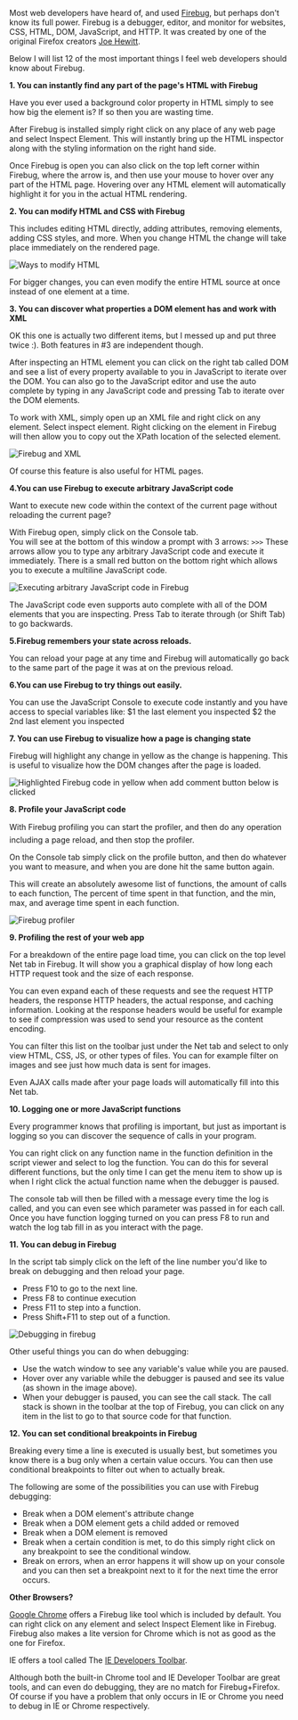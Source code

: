 Most web developers have heard of, and used [Firebug][2], but perhaps don't know its full power.
Firebug is a debugger, editor, and monitor for websites, CSS, HTML, DOM,  JavaScript, and HTTP. It was created by one of the original Firefox creators [Joe Hewitt][1].

Below I will list 12 of the most important things I feel web developers should know about Firebug.

**1. You can instantly find any part of the page's HTML with Firebug**

Have you ever used a background color property in HTML simply to see how big the element is?  If so then you are wasting time.

After Firebug is installed simply right click on any place of any web page and select Inspect Element.
This will instantly bring up the HTML inspector along with the styling information on the right hand side.

Once Firebug is open you can also click on the top left corner within Firebug, where the arrow is, and then use your mouse to hover over any part of the HTML page.  Hovering over any HTML element will automatically highlight it for you in the actual HTML rendering.

**2. You can modify HTML and CSS with Firebug**

This includes editing HTML directly, adding attributes, removing elements, adding CSS styles, and more.
When you change HTML the change will take place immediately on the rendered page.

![Ways to modify HTML][img_4]

For bigger changes, you can even modify the entire HTML source at once instead of one element at a time.

**3. You can discover what properties a DOM element has and work with XML**

OK this one is actually two different items, but I messed up and put three twice :).  Both features in #3 are independent though.

After inspecting an HTML element you can click on the right tab called DOM and see a list of every property available to you in JavaScript to iterate over the DOM.
You can also go to the JavaScript editor and use the auto complete by typing in any JavaScript code and pressing Tab to iterate over the DOM elements.

To work with XML, simply open up an XML file and right click on any element.  Select inspect element.  Right clicking on the element in Firebug will then allow you to copy out the XPath location of the selected element.

![Firebug and XML][img_5]

Of course this feature is also useful for HTML pages.

**4.You can use Firebug to execute arbitrary JavaScript code**

Want to execute new code within the context of the current page without reloading the current page?

With Firebug open, simply click on the Console tab.  
You will see at the bottom of this window a prompt with 3 arrows:
`>>>`
These arrows allow you to type any arbitrary JavaScript code and execute it immediately.
There is a small red button on the bottom right which allows you to execute a multiline JavaScript code.

![Executing arbitrary JavaScript code in Firebug][img_3]

The JavaScript code even supports auto complete with all of the DOM elements that you are inspecting.
Press Tab to iterate through (or Shift Tab) to go backwards.


**5.Firebug remembers your state across reloads.**

You can reload your page at any time and Firebug will automatically go back to the same part of the page it was at on the previous reload.

**6.You can use Firebug to try things out easily.**

You can use the JavaScript Console to execute code instantly and you have access to special variables like:
$1 the last element you inspected
$2 the 2nd last element you inspected

**7. You can use Firebug to visualize how a page is changing state**

Firebug will highlight any change in yellow as the change is happening.   This is useful to visualize how the DOM changes after the page is loaded.

![Highlighted Firebug code in yellow when add comment button below is clicked][img_6]

**8. Profile your JavaScript code**

With Firebug profiling you can start the profiler, and then do any operation including a page reload, and then stop the profiler.

On the Console tab simply click on the profile button, and then do whatever you want to measure, and when you are done hit the same button again.

This will create an absolutely awesome list of functions, the amount of calls to each function, The percent of time spent in that function, and the min, max, and average time spent in each function.

![Firebug profiler][img_1]

**9. Profiling the rest of your web app**

For a breakdown of the entire page load time, you can click on the top level Net tab in Firebug.  It will show you a graphical display of how long each HTTP request took and the size of each response.

You can even expand each of these requests and see the request HTTP headers, the response HTTP headers, the actual response, and caching information.
Looking at the response headers would be useful for example to see if compression was used to send your resource as the content encoding.

You can filter this list on the toolbar just under the Net tab and select to only view HTML, CSS, JS, or other types of files.
You can for example filter on images and see just how much data is sent for images.

Even AJAX calls made after your page loads will automatically fill into this Net tab.

**10. Logging one or more JavaScript functions**

Every programmer knows that profiling is important, but just as important is logging so you can discover the sequence of calls in your program.

You can right click on any function name in the function definition in the script viewer and select to log the function.
You can do this for several different functions, but the only time I can get the menu item to show up is when I right click the actual function name when the debugger is paused.

The console tab will then be filled with a message every time the log is called, and you can even see which parameter was passed in for each call.
Once you have function logging turned on you can press F8 to run and watch the log tab fill in as you interact with the page.

**11. You can debug in Firebug**

In the script tab simply click on the left of the line number you'd like to break on debugging and then reload your page.

- Press F10 to go to the next line.
- Press F8 to continue execution
- Press F11 to step into a function.
- Press Shift+F11 to step out of a function.

![Debugging in firebug][img_2]

Other useful things you can do when debugging:

- Use the watch window to see any variable's value while you are paused.
- Hover over any variable while the debugger is paused and see its value (as shown in the image above).
- When your debugger is paused, you can see the call stack. The call stack is shown in the toolbar at the top of Firebug, you can click on any item in the list to go to that source code for that function.

**12. You can set conditional breakpoints in Firebug**

Breaking every time a line is executed is usually best, but sometimes you know there is a bug only when a certain value occurs.  You can then use conditional breakpoints to filter out when to actually break.

The following are some of the possibilities you can use with Firebug debugging:



- Break when a DOM element's attribute change
- Break when a DOM element gets a child added or removed
- Break when a DOM element is removed
- Break when a certain condition is met, to do this simply right click on any breakpoint to see the conditional window.
- Break on errors, when an error happens it will show up on your console and you can then set a breakpoint next to it for the next time the error occurs.

**Other Browsers?**

[Google Chrome][4] offers a Firebug like tool which is included by default.  You can right click on any element and select Inspect Element like in Firebug.   Firebug also makes a lite version for Chrome which is not as good as the one for Firefox.

IE offers a tool called The [IE Developers Toolbar][3].  

Although both the built-in Chrome tool and IE Developer Toolbar are great tools, and can even do debugging, they are no match for Firebug+Firefox.  Of course if you have a problem that only occurs in IE or Chrome you need to debug in IE or Chrome respectively.

[1]: http://en.wikipedia.org/wiki/Joe_Hewitt_(programmer)
[2]: http://getfirebug.com/
[3]: http://www.microsoft.com/downloads/en/details.aspx?FamilyID=95e06cbe-4940-4218-b75d-b8856fced535
[4]: http://www.google.com/chrome/intl/en/landing_chrome.html?hl=en

[img_1]: https://brianbondy.com/static/img/blogpost_110/profiler.png
[img_2]: https://brianbondy.com/static/img/blogpost_110/debug.png
[img_3]: https://brianbondy.com/static/img/blogpost_110/javascript.png
[img_4]: https://brianbondy.com/static/img/blogpost_110/edithtml.png
[img_5]: https://brianbondy.com/static/img/blogpost_110/xml.png
[img_6]: https://brianbondy.com/static/img/blogpost_110/trackchanges.png
